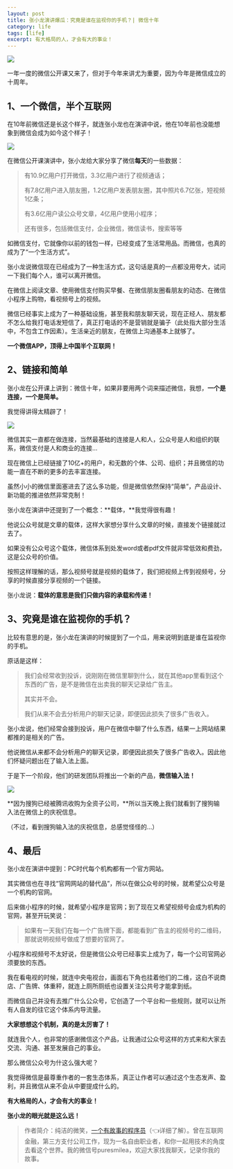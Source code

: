 ```yaml
---
layout: post
title: 张小龙演讲爆瓜：究竟是谁在监视你的手机？| 微信十年
category: life
tags: [life]
excerpt: 有大格局的人，才会有大的事业！
---
```


![](http://favorites.ren/assets/images/2021/it/jianshi/jianshi01.jpg) 

一年一度的微信公开课又来了，但对于今年来讲尤为重要，因为今年是微信成立的十周年。

## 1、一个微信，半个互联网

在10年前微信还是长这个样子，就连张小龙也在演讲中说，他在10年前也没能想象到微信会成为如今这个样子！

![](http://favorites.ren/assets/images/2021/it/jianshi/jianshi02.jpg) 

在微信公开课演讲中，张小龙给大家分享了微信**每天**的一些数据：

>有10.9亿用户打开微信，3.3亿用户进行了视频通话；
>
>有7.8亿用户进入朋友圈，1.2亿用户发表朋友圈，其中照片6.7亿张，短视频1亿条；
>
>有3.6亿用户读公众号文章，4亿用户使用小程序；
>
>还有很多，包括微信支付，企业微信，微信读书，搜索等等

如微信支付，它就像你以前的钱包一样，已经变成了生活常用品。而微信，也真的成为了“一个生活方式”。

张小龙说微信现在已经成为了一种生活方式，这句话是真的一点都没用夸大，试问一下我们每个人，谁可以离开微信。

在微信上阅读文章、使用微信支付购买早餐、在微信朋友圈看朋友的动态、在微信小程序上购物，看视频号上的视频。

微信已经事实上成为了一种基础设施，甚至我和朋友聊天说，现在正经人、朋友都不怎么给我打电话发短信了，真正打电话的不是营销就是骗子（此处指大部分生活中，不包含工作因素）。生活亲近的朋友，在微信上沟通基本上就够了。

**一个微信APP，顶得上中国半个互联网！**

## 2、链接和简单

张小龙在公开课上讲到：微信十年，如果非要用两个词来描述微信，我想，**一个是连接，一个是简单。**

我觉得讲得太精辟了！

![](http://favorites.ren/assets/images/2021/it/jianshi/jianshi03.jpg) 

微信其实一直都在做连接，当然最基础的连接是人和人，公众号是人和组织的联系，微信支付是人和商业的连接...

现在微信上已经链接了10亿+的用户，和无数的个体、公司、组织；并且微信的功能一直在不断的更多的去丰富连接。

虽然小小的微信里面塞进去了这么多功能，但是微信依然保持“简单”，产品设计、新功能的推进依然非常克制！

张小龙在演讲中还提到了一个概念：**载体，**我觉得很有趣！

他说公众号就是文章的载体，这样大家想分享什么文章的时候，直接发个链接就过去了。

如果没有公众号这个载体，微信体系到处发word或者pdf文件就非常低效和费劲，这是公众号的价值。

按照这样理解的话，那么视频号就是视频的载体了，我们把视频上传到视频号，分享的时候直接分享视频的一个链接。

张小龙说：**载体的意思是我们只做内容的承载和传递！**

## 3、究竟是谁在监视你的手机？

比较有意思的是，张小龙在演讲的时候提到了一个瓜，用来说明到底是谁在监视你的手机。

原话是这样：

>我们会经常收到投诉，说刚刚在微信里聊到什么，就在其他app里看到这个东西的广告，是不是微信在出卖我的聊天记录给广告主。
>
>其实并不会。 
>
>我们从来不会去分析用户的聊天记录，即便因此损失了很多广告收入。

张小龙说，他们经常会接到投诉，用户在微信中聊了什么东西，结果一上网站结果都推的是相关的广告。

他说微信从来都不会分析用户的聊天记录，即便因此损失了很多广告收入。因此他们怀疑问题出在了输入法上面。

于是下一个阶段，他们的研发团队将推出一个新的产品，**微信输入法！**

![](http://favorites.ren/assets/images/2021/it/jianshi/jianshi04.jpg) 

**因为搜狗已经被腾讯收购为全资子公司，**所以当天晚上我们就看到了搜狗输入法在微信上的庆祝信息。

（不过，看到搜狗输入法的庆祝信息，总感觉怪怪的...）

## 4、最后

张小龙在演讲中提到：PC时代每个机构都有一个官方网站。

其实微信也在寻找“官网网站的替代品”，所以在做公众号的时候，就希望公众号是一个机构的官网。

后来做小程序的时候，就希望小程序是官网；到了现在又希望视频号会成为机构的官网，甚至开玩笑说：

>如果有一天我们在每一个广告牌下面，都能看到广告主的视频号的二维码，那就说明视频号做成了想要的官网了。

小程序和视频号不太好说，但是微信公众号已经事实上成为了，每一个公司官网必须要放的东西。

我在看电视的时候，就连中央电视台，画面右下角也挂着他们的二维，这白不说商店、广告牌、体重秤，就连上厕所厕纸也设置关注公共号才能拿到纸。

而微信自己并没有去推广什么公众号，它创造了一个平台和一些规则，就可以让所有人自发的往它这个体系内导流量。

**大家想想这个机制，真的是太厉害了！**

就连我个人，也非常的感谢微信这个产品，让我通过公众号这样的方式来和大家去交流、沟通、甚至发展自己的事业。

那么微信公众号为什这么强大呢？

我觉得微信是最尊重作者的一套生态体系，真正让作者可以通过这个生态发声、盈利，并且微信从来不会从中要提成什么的。

**有大格局的人，才会有大的事业！**

**张小龙的眼光就是这么远！**

>作者简介：纯洁的微笑，[一个有故事的程序员](https://mp.weixin.qq.com/s/bPk_-DcGF_7lTDoR1pKqVg)（👈详细了解）。曾在互联网金融，第三方支付公司工作，现为一名自由职业者，和你一起用技术的角度去看这个世界。我的微信号puresmilea，欢迎大家找我聊天，记录你我的故事。